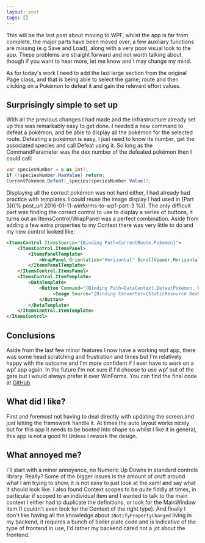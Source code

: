 ```yaml
---
layout: post
tags: []
---
```

This will be the last post about moving to WPF, whilst the app is far from complete, the major parts have been moved over, a few auxiliary functions are missing (e.g Save and Load), along with a very poor visual look to the app. These problems are straight forward and not worth talking about, though if you want to hear more, let me know and I may change my mind.

As for today's work I need to add the last large section from the original Page class, and that is being able to select the game, route and then clicking on a Pokémon to defeat it and gain the relevant effort values.

## Surprisingly simple to set up

With all the previous changes I had made and the infrastructure already set up this was remarkably easy to get done. I needed a new command to defeat a pokémon, and be able to display all the pokémon for the selected route. Defeating a pokémon is easy, I just need to know its number, get the associated species and call Defeat using it. So long as the CommandParameter was the dex number of the defeated pokémon then I could call:

```csharp
var speciesNumber = o as int?;
if (!speciesNumber.HasValue) return;
CurrentPokemon.Defeat(_species[speciesNumber.Value]);
```

Displaying all the correct pokémon was not hard either, I had already had practice with templates. I could reuse the image display I had used in [Part 3]({% post_url 2016-01-11-winforms-to-wpf-part-3 %}). The only difficult part was finding the correct control to use to display a series of buttons, it turns out an ItemsControl/WrapPanel was a perfect combination. Aside from adding a few extra properties to my Context there was very little to do and my new control looked like:</p>

```xml
<ItemsControl ItemsSource="{Binding Path=CurrentRoute.Pokemon}">
    <ItemsControl.ItemsPanel>
        <ItemsPanelTemplate>
            <WrapPanel Orientation="Horizontal" ScrollViewer.HorizontalScrollBarVisibility="Disabled" />
        </ItemsPanelTemplate>
    </ItemsControl.ItemsPanel>
    <ItemsControl.ItemTemplate>
        <DataTemplate>
            <Button Command="{Binding Path=DataContext.DefeatPokemon, RelativeSource={RelativeSource Mode=FindAncestor, AncestorType={x:Type local:MainWindow}}}" CommandParameter="{Binding}">
                 <Image Source="{Binding Converter={StaticResource DexNumberToSource}}" Height="64" Width="64"></Image>
            </Button>
        </DataTemplate>
    </ItemsControl.ItemTemplate>
</ItemsControl>
```

## Conclusions

Aside from the last few minor features I now have a working wpf app, there was some head scratching and frustration and times but I'm relatively happy with the outcome and I'm more confident if I ever have to work on a wpf app again. In the future I'm not sure if I'd choose to use wpf out of the gate but I would always prefer it over WinForms. You can find the final code at [GitHub](https://github.com/PeterGerrard/EVTracker/tree/3ac5186fbea2560082925d7fdfd19e654611cd52).

## What did I like?
First and foremost not having to deal directly with updating the screen and just letting the framework handle it. At times the auto layout works nicely but for this app it needs to be booted into shape so whilst I like it in general, this app is not a good fit Unless I rework the design.

## What annoyed me?
I'll start with a minor annoyance, no Numeric Up Downs in standard controls library. Really? Some of the bigger issues is the amount of cruft around what I am trying to show, it is not easy to just look at the xaml and say what it should look like. I also found Context scopes to be quite fiddly at times, in particular if scoped to an individual item and I wanted to talk to the main context I either had to duplicate the definitions, or look for the MainWindow item (I couldn't even look for the Context of the right type). And finally I don't like having all the knowledge about `INotifyPropertyChanged` living in my backend, it requires a bunch of boiler plate code and is indicative of the type of frontend in use, I'd rather my backend cared not a jot about the frontend.
